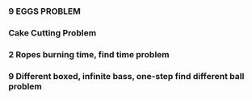 ### 9 EGGS PROBLEM
### Cake Cutting Problem
### 2 Ropes burning time, find time problem
### 9 Different boxed, infinite bass, one-step find different ball problem
